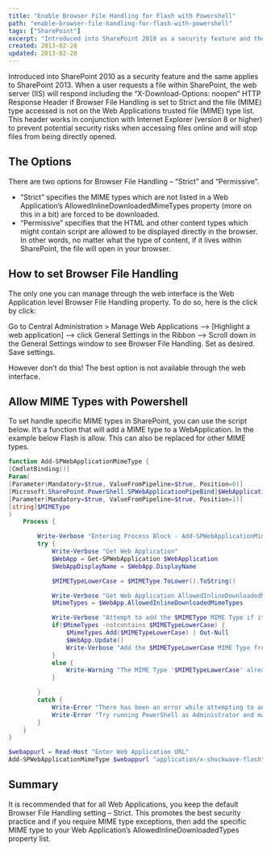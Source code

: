 ```yaml
---
title: "Enable Browser File Handling for Flash with Powershell"
path: "enable-browser-file-handling-for-flash-with-powershell"
tags: ["SharePoint"]
excerpt: "Introduced into SharePoint 2010 as a security feature and the same applies to SharePoint 2013. When a user requests a file within SharePoint, the web server (IIS) will respond including the “X-Download-Options: noopen” HTTP Response Header if Browser File Handling is set to Strict and the file (MIME) type accessed is not on the Web Applications trusted file (MIME) type list. This header works in conjunction with Internet Explorer (version 8 or higher) to prevent potential security risks when accessing files online and will stop files from being directly opened."
created: 2013-02-28
updated: 2013-02-28
---
```



Introduced into SharePoint 2010 as a security feature and the same applies to SharePoint 2013. When a user requests a file within SharePoint, the web server (IIS) will respond including the “X-Download-Options: noopen” HTTP Response Header if Browser File Handling is set to Strict and the file (MIME) type accessed is not on the Web Applications trusted file (MIME) type list. This header works in conjunction with Internet Explorer (version 8 or higher) to prevent potential security risks when accessing files online and will stop files from being directly opened.

## The Options

There are two options for Browser File Handling – “Strict” and “Permissive”.

* “Strict” specifies the MIME types which are not listed in a Web Application’s AllowedInlineDownloadedMimeTypes property (more on this in a bit) are forced to be downloaded.
* “Permissive” specifies that the HTML and other content types which might contain script are allowed to be displayed directly in the browser. In other words, no matter what the type of content, if it lives within SharePoint, the file will open in your browser.

## How to set Browser File Handling

The only one you can manage through the web interface is the Web Application level Browser File Handling property. To do so, here is the click by click:

Go to Central Administration > Manage Web Applications –> [Highlight a web application] –> click General Settings in the Ribbon –> Scroll down in the General Settings window to see Browser File Handling. Set as desired. Save settings.

However don’t do this! The best option is not available through the web interface.

## Allow MIME Types with Powershell

To set handle specific MIME types in SharePoint, you can use the script below. It’s a function that will add a MIME type to a WebApplication. In the example below Flash is allow. This can also be replaced for other MIME types.

```powershell
function Add-SPWebApplicationMimeType {
[CmdletBinding()]
Param(
[Parameter(Mandatory=$true, ValueFromPipeline=$true, Position=0)]
[Microsoft.SharePoint.PowerShell.SPWebApplicationPipeBind]$WebApplication,
[Parameter(Mandatory=$true, ValueFromPipeline=$true, Position=1)]
[string]$MIMEType
)
    Process {

        Write-Verbose "Entering Process Block - Add-SPWebApplicationMimeType"
        try {
            Write-Verbose "Get Web Application"
            $WebApp = Get-SPWebApplication $WebApplication
            $WebAppDisplayName = $WebApp.DisplayName

            $MIMETypeLowerCase = $MIMEType.ToLower().ToString()

            Write-Verbose "Get Web Application AllowedInlineDownloadedMimeTypes"
            $MimeTypes = $WebApp.AllowedInlineDownloadedMimeTypes

            Write-Verbose "Attempt to add the $MIMEType MIME Type if it exists in the AllowedInlineDownloadedMimeTypes collection"
            if($MimeTypes -notcontains $MIMETypeLowerCase) {
                $MimeTypes.Add($MIMETypeLowerCase) | Out-Null
                $WebApp.Update()
                Write-Verbose "Add the $MIMETypeLowerCase MIME Type from the AllowedInlineDownloadedMimeTypes collection"
            }
            else {
                Write-Warning "The MIME Type '$MIMETypeLowerCase' already exists in the '$WebAppDisplayName' Web Application. No Add action taken."
            }

        }
        catch {
            Write-Error "There has been an error while attempting to add the specified MIME Type from the AllowedInlineDownloadedMimeTypes collection of the specified Web Application."
            Write-Error "Try running PowerShell as Administrator and make sure you have proper PSShellAdmin permissions to the underlying SPContentDatabase for the specified Web Application"
        }
    }
}

$webappurl = Read-Host "Enter Web Application URL"
Add-SPWebApplicationMimeType $webappurl "application/x-shockwave-flash"
```

## Summary

It is recommended that for all Web Applications, you keep the default Browser File Handling setting – Strict. This promotes the best security practice and if you require MIME type exceptions, then add the specific MIME type to your Web Application’s AllowedInlineDownloadedTypes property list.
